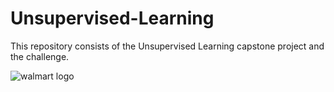 # Unsupervised-Learning
This repository consists of the Unsupervised Learning capstone project and the challenge. 

![walmart logo](https://user-images.githubusercontent.com/55968160/76169267-abb1bd00-6133-11ea-87c8-f606b2de4a7e.jpg)

